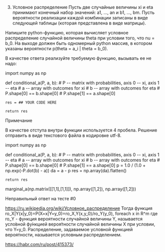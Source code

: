 3. Условное распределение
Пусть две случайные величины xi и eta принимают конечный набор значений: a1, ..., an и b1, ..., bm.
Пусть вероятности реализации каждой комбинации записаны в виде следующей таблицы
(которая представлена в виде матрицы).

Напишите python-функцию, которая вычисляет условное распределение случайной величины theta при условии того, что nu = b_0. На выходе должен быть одномерный python массив, в котором указаны вероятности p(theta = a_i | theta = b_0).

В качестве ответа реализуйте требуемую функцию, вызывать ее не надо:

import numpy as np

def conditional_a(P, a, b):
    # P -- matrix with probabilities, axis 0 -- xi, axis 1 -- eta
    # a -- array with outcomes for xi
    # b -- array with outcomes for eta
    # P.shape[0] == b.shape[0]
    # P.shape[1] == a.shape[0]

    res = ## YOUR CODE HERE

    return res


Примечание

В качестве отступа внутри функции используется 4 пробела.
Решение отправить в виде текстового файла в кодировке utf-8.


import numpy as np

def conditional_a(P, a, b):
    # P -- matrix with probabilities, axis 0 -- xi, axis 1 -- eta
    # a -- array with outcomes for xi
    # b -- array with outcomes for eta
    # P.shape[0] == b.shape[0]
    # P.shape[1] == a.shape[0]
    p = 1.0 / (1.0 + np.exp(-P.dot(b) - a))
    da = a - p
    res = np.array(da).flatten()

    return res

marginal_a(np.matrix([[1,1],[1,1]]), np.array([1,2]), np.array([1,2]))


Неправильный ответ на тесте #0

https://ru.wikipedia.org/wiki/Условное_распределение
Тогда функция
ro_X|Y(x|y_0)=P(X=x|Y=y_0)=ro_X,Y(x,y_0)/ro_Y(y_0), foreach x in R^m
где ro_Y - функция вероятности случайной величины Y, называется усло́вной фу́нкцией вероя́тности случайной величины X при условии, что Y=y_0. Распределение, задаваемое условной функцией вероятности, называется условным распределением.
	
https://habr.com/ru/post/415373/
